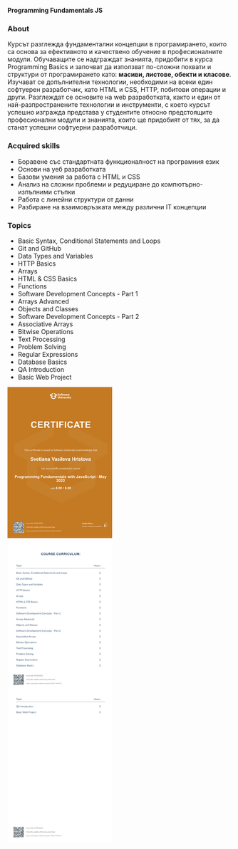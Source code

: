 **Programming Fundamentals JS** 
### **About**
Курсът разглежда фундаментални концепции в програмирането, които са основа за ефективното и качествено обучение в професионалните модули. Обучаващите се надграждат знанията, придобити в курса Programming Basics и започват да използват по-сложни похвати и структури от програмирането като: **масиви, листове, обекти и класове**. Изучават се допълнителни технологии, необходими на всеки един софтуерен разработчик, като HTML и CSS, HTTP, побитови операции и други. Разглеждат се основите на web разработката, както и един от най-разпространените технологии и инструменти, с което курсът успешно изгражда представа у студентите относно предстоящите професионални модули и знанията, които ще придобият от тях, за да станат успешни софтуерни разработчици.
### **Acquired skills** 
- Боравене със стандартната функционалност на програмния език 
- Основи на уеб разработката 
- Базови умения за работа с HTML и CSS 
- Анализ на сложни проблеми и редуциране до компютърно-изпълними стъпки 
- Работа с линейни структури от данни 
- Разбиране на взаимовръзката между различни IT концепции 
### **Topics** 
- Basic Syntax, Conditional Statements and Loops 
- Git and GitHub 
- Data Types and Variables 
- HTTP Basics 
- Arrays 
- HTML & CSS Basics 
- Functions 
- Software Development Concepts - Part 1 
- Arrays Advanced 
- Objects and Classes 
- Software Development Concepts - Part 2 
- Associative Arrays 
- Bitwise Operations 
- Text Processing 
- Problem Solving 
- Regular Expressions 
- Database Basics 
- QA Introduction 
- Basic Web Project 

![](https://github.com/SvetlanaHristova/Programming-Fundamentals-JS/blob/main/Programming%20Fundamentals%20with%20JavaScript%20-%20May%202022%20-%20Certificate.jpeg)
